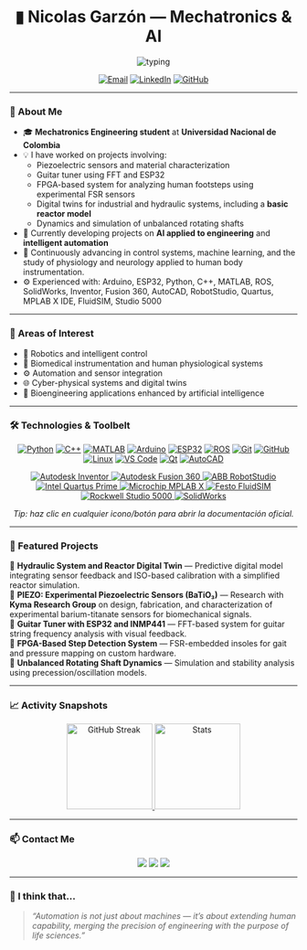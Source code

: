 <!-- PROFILE README — Nicolas-Eule -->
<h1 align="center">▮ Nicolas Garzón — Mechatronics & AI</h1>

<!-- typing line -->
<p align="center">
  <img src="https://readme-typing-svg.demolab.com?font=JetBrains+Mono&weight=700&size=18&duration=2600&pause=900&color=00E5FF&center=true&vCenter=true&width=980&lines=Robotics+%7C+AI+for+Engineering+%7C+Biomedical+Instrumentation+%7C+Automation" alt="typing">
</p>

<p align="center">
  <a href="mailto:jngarzona@unal.edu.co"><img alt="Email" src="https://img.shields.io/badge/Contact-Email-D14836?style=flat&logo=gmail&logoColor=white"></a>
  <a href="https://www.linkedin.com/in/nicolas-garz%C3%B3n-acevedo-787238127/"><img alt="LinkedIn" src="https://img.shields.io/badge/LinkedIn-Nicol%C3%A1s%20Garz%C3%B3n-0A66C2?style=flat&logo=linkedin&logoColor=white"></a>
  <a href="https://github.com/Nicolas-Eule"><img alt="GitHub" src="https://img.shields.io/badge/GitHub-Nicolas--Eule-181717?style=flat&logo=github"></a>
</p>

---

### 🚀 About Me
- 🎓 **Mechatronics Engineering student** at **Universidad Nacional de Colombia**
- 💡 I have worked on projects involving:
  - Piezoelectric sensors and material characterization  
  - Guitar tuner using FFT and ESP32  
  - FPGA-based system for analyzing human footsteps using experimental FSR sensors  
  - Digital twins for industrial and hydraulic systems, including a **basic reactor model**  
  - Dynamics and simulation of unbalanced rotating shafts  
- 🔭 Currently developing projects on **AI applied to engineering** and **intelligent automation**
- 🌱 Continuously advancing in control systems, machine learning, and the study of physiology and neurology applied to human body instrumentation.
- ⚙️ Experienced with: Arduino, ESP32, Python, C++, MATLAB, ROS, SolidWorks, Inventor, Fusion 360, AutoCAD, RobotStudio, Quartus, MPLAB X IDE, FluidSIM, Studio 5000

---

### 🧠 Areas of Interest
- 🤖 Robotics and intelligent control  
- 🧩 Biomedical instrumentation and human physiological systems  
- ⚙️ Automation and sensor integration  
- 🌐 Cyber-physical systems and digital twins  
- 🧬 Bioengineering applications enhanced by artificial intelligence  

---

### 🛠️ Technologies & Toolbelt
<!-- Tip: cada icono abre la docs oficial correspondiente -->
<p align="center">
  <a href="https://docs.python.org/3/"><img title="Python Docs" alt="Python" src="https://skillicons.dev/icons?i=python"></a>
  <a href="https://en.cppreference.com/"><img title="C++ Reference" alt="C++" src="https://skillicons.dev/icons?i=cpp"></a>
  <a href="https://www.mathworks.com/products/matlab.html"><img title="MATLAB" alt="MATLAB" src="https://skillicons.dev/icons?i=matlab"></a>
  <a href="https://www.arduino.cc/"><img title="Arduino" alt="Arduino" src="https://skillicons.dev/icons?i=arduino"></a>
  <a href="https://www.espressif.com/en/products/socs/esp32"><img title="ESP32 (Espressif)" alt="ESP32" src="https://skillicons.dev/icons?i=raspberrypi"></a>
  <a href="https://www.ros.org/"><img title="ROS" alt="ROS" src="https://skillicons.dev/icons?i=ros"></a>
  <a href="https://git-scm.com/doc"><img title="Git Docs" alt="Git" src="https://skillicons.dev/icons?i=git"></a>
  <a href="https://docs.github.com/"><img title="GitHub Docs" alt="GitHub" src="https://skillicons.dev/icons?i=github"></a>
  <a href="https://www.kernel.org/"><img title="Linux" alt="Linux" src="https://skillicons.dev/icons?i=linux"></a>
  <a href="https://code.visualstudio.com/"><img title="VS Code" alt="VS Code" src="https://skillicons.dev/icons?i=vscode"></a>
  <a href="https://www.qt.io/"><img title="Qt" alt="Qt" src="https://skillicons.dev/icons?i=qt"></a>
  <a href="https://www.autodesk.com/products/autocad/overview"><img title="AutoCAD" alt="AutoCAD" src="https://skillicons.dev/icons?i=autocad"></a>
</p>

<!-- Botones para herramientas que no existen en skillicons -->
<p align="center">
  <a href="https://www.autodesk.com/products/inventor/overview">
    <img alt="Autodesk Inventor" src="https://img.shields.io/badge/Autodesk-Inventor-e67e22?style=for-the-badge&logo=autodesk&logoColor=white">
  </a>
  <a href="https://www.autodesk.com/products/fusion-360/overview">
    <img alt="Autodesk Fusion 360" src="https://img.shields.io/badge/Autodesk-Fusion%20360-f39c12?style=for-the-badge&logo=autodesk&logoColor=white">
  </a>
  <a href="https://new.abb.com/products/robotics/robotstudio">
    <img alt="ABB RobotStudio" src="https://img.shields.io/badge/ABB-RobotStudio-c0392b?style=for-the-badge&logo=abb&logoColor=white">
  </a>
  <a href="https://www.intel.com/content/www/us/en/software/programmable/quartus-prime/overview.html">
    <img alt="Intel Quartus Prime" src="https://img.shields.io/badge/Intel-Quartus%20Prime-0071c5?style=for-the-badge&logo=intel&logoColor=white">
  </a>
  <a href="https://www.microchip.com/en-us/tools-resources/develop/mplab-x-ide">
    <img alt="Microchip MPLAB X" src="https://img.shields.io/badge/Microchip-MPLAB%20X-d81b60?style=for-the-badge&logo=microchip&logoColor=white">
  </a>
  <a href="https://www.festo.com/es/es/c/products/software/fluid-sim-id_605237/">
    <img alt="Festo FluidSIM" src="https://img.shields.io/badge/Festo-FluidSIM-1e90ff?style=for-the-badge&logo=festo&logoColor=white">
  </a>
  <a href="https://www.rockwellautomation.com/en-us/products/software/factorytalk/designsuite/studio-5000.html">
    <img alt="Rockwell Studio 5000" src="https://img.shields.io/badge/Rockwell-Studio%205000-cc0000?style=for-the-badge&logo=rockwell-automation&logoColor=white">
  </a>
  <a href="https://www.solidworks.com/">
    <img alt="SolidWorks" src="https://img.shields.io/badge/Dassault-SOLIDWORKS-b11a1a?style=for-the-badge&logo=dassaultsystemes&logoColor=white">
  </a>
</p>

<p align="center">
  <em>Tip: haz clic en cualquier icono/botón para abrir la documentación oficial.</em>
</p>

---

### 🌟 Featured Projects
🔹 **Hydraulic System and Reactor Digital Twin** — Predictive digital model integrating sensor feedback and ISO-based calibration with a simplified reactor simulation.  
🔹 **PIEZO: Experimental Piezoelectric Sensors (BaTiO₃)** — Research with **Kyma Research Group** on design, fabrication, and characterization of experimental barium-titanate sensors for biomechanical signals.  
🔹 **Guitar Tuner with ESP32 and INMP441** — FFT-based system for guitar string frequency analysis with visual feedback.  
🔹 **FPGA-Based Step Detection System** — FSR-embedded insoles for gait and pressure mapping on custom hardware.  
🔹 **Unbalanced Rotating Shaft Dynamics** — Simulation and stability analysis using precession/oscillation models.

---

### 📈 Activity Snapshots
<p align="center">
  <a href="https://streak-stats.demolab.com?user=Nicolas-Eule">
    <img height="150" src="https://streak-stats.demolab.com?user=Nicolas-Eule&theme=tokyonight&hide_border=true" alt="GitHub Streak"/>
  </a>
  <a href="https://github-readme-stats.vercel.app/api?username=Nicolas-Eule">
    <img height="150" src="https://github-readme-stats.vercel.app/api?username=Nicolas-Eule&show_icons=true&theme=tokyonight&hide_title=true&hide_border=true" alt="Stats"/>
  </a>
</p>

---

### 📫 Contact Me
<p align="center">
  <a href="mailto:jngarzona@unal.edu.co"><img src="https://img.shields.io/badge/Email-D14836?style=for-the-badge&logo=gmail&logoColor=white"/></a>
  <a href="https://www.linkedin.com/in/nicolas-garz%C3%B3n-acevedo-787238127/"><img src="https://img.shields.io/badge/LinkedIn-Connect-0A66C2?style=for-the-badge&logo=linkedin&logoColor=white"/></a>
  <a href="https://github.com/Nicolas-Eule"><img src="https://img.shields.io/badge/GitHub-Follow-181717?style=for-the-badge&logo=github&logoColor=white"/></a>
</p>

---

### 🧩 I think that...
> *“Automation is not just about machines — it’s about extending human capability, merging the precision of engineering with the purpose of life sciences.”*
